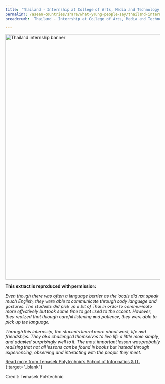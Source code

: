 ```yaml
---
title: 'Thailand - Internship at College of Arts, Media and Technology, Chiang Mai University'
permalink: /asean-countries/share/what-young-people-say/thailand-internship-chiang-mai-university/
breadcrumb: 'Thailand - Internship at College of Arts, Media and Technology, Chiang Mai University'

---
```



<img src="\images\asean-youngpeople\Internship-Chiang-Mai.jpg" alt="Thailand internship banner" style="width:800px;" />

**This extract is reproduced with permission:**

*Even though there was often a language barrier as the locals did not speak much English, they were able to communicate through body language and gestures. The students did pick up a bit of Thai in order to communicate more effectively but took some time to get used to the accent. However, they realized that through careful listening and patience, they were able to pick up the language.*

 *Through this internship, the students learnt more about work, life and friendships. They also challenged themselves to live life a little more simply, and adapted surprisingly well to it. The most important lesson was probably realising that not all lessons can be found in books but instead through experiencing, observing and interacting with the people they meet.*

[Read more from Temasek Polytechnic’s School of Informatics & IT.](http://www.tp.edu.sg/schools/iit/news/chiang-mai-university-internship){:target="_blank"}

Credit: Temasek Polytechnic

